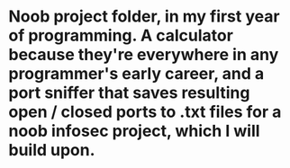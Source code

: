 # Noob project folder, in my first year of programming. A calculator because they're everywhere in any programmer's early career, and a port sniffer that saves resulting open / closed ports to .txt files for a noob infosec project, which I will build upon. 
